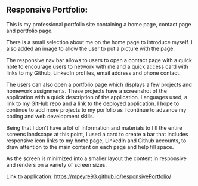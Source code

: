 ## Responsive Portfolio:

This is my professional portfolio site containing a home page, contact page and portfolio page.

There is a small selection about me on the home page to introduce myself. I also added an image to allow the user to put a picture with the page.

The responsive nav bar allows to users to open a contact page with a quick note to encourage users to network with me and a quick access card with links to my Github, LinkedIn profiles, email address and phone contact.

The users can also open a portfolio page which displays a few projects and homework assignments. These projects have a screenshot of the application with a quick description of the application. Languages used, a link to my GitHub repo and a link to the deployed application. I hope to continue to add more projects to my porfolio as I continue to advance my coding and web development skills.

Being that I don't have a lot of information and materials to fill the entire screens landscape at this point, I used a card to create a bar that includes responsive icon links to my home page, LinkedIn and Github accounts, to draw attention to the main content on each page and help fill space.

As the screen is minimized into a smaller layout the content in responsive and renders on a variety of screen sizes. 

Link to application: https://mpeyre93.github.io/responsivePortfolio/ 







